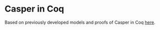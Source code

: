 # Casper in Coq

Based on previously developed models and proofs of Casper in Coq [here](https://github.com/runtimeverification/casper-proofs).
